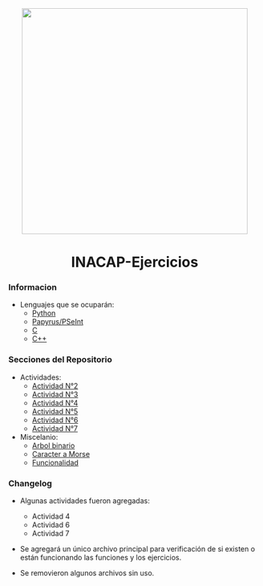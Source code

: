 <div align="center">
  <img src="https://upload.wikimedia.org/wikipedia/commons/thumb/d/dd/Logotipo_Inacap.svg/1200px-Logotipo_Inacap.svg.png" width="450"></img>
  <h1>INACAP-Ejercicios</h1>
</div>

### Informacion
   - Lenguajes que se ocuparán:
      - [Python](https://www.python.org)
      - [Papyrus/PSeInt](http://pseint.sourceforge.net)
      - [C](https://www.cprogramming.com)
      - [C++](https://www.cplusplus.com)

### Secciones del Repositorio
  - Actividades:
      - [Actividad N°2](https://github.com/leoarayav/INACAP-Ejercicios/tree/main/code/actividad-2)
      - [Actividad N°3](https://github.com/leoarayav/INACAP-Ejercicios/tree/main/code/actividad-3)
      - [Actividad N°4](https://github.com/leoarayav/INACAP-Ejercicios/tree/main/code/actividad-4)
      - [Actividad N°5](https://github.com/leoarayav/INACAP-Ejercicios/tree/main/code/actividad-5)
      - [Actividad N°6](https://github.com/leoarayav/INACAP-Ejercicios/tree/main/code/actividad-6)
      - [Actividad N°7](https://github.com/leoarayav/INACAP-Ejercicios/tree/main/code/actividad-7)
  - Miscelanio:
      - [Arbol binario](https://github.com/leoarayav/INACAP-Ejercicios/tree/main/code/misc/experimentacion)
      - [Caracter a Morse](https://github.com/leoarayav/INACAP-Ejercicios/tree/main/code/misc/conversion)
      - [Funcionalidad](https://github.com/leoarayav/INACAP-Ejercicios/tree/main/code/misc/prueba)
      
### Changelog
* Algunas actividades fueron agregadas:
    - Actividad 4
    - Actividad 6
    - Actividad 7

* Se agregará un único archivo principal para verificación de si existen o están funcionando las funciones y los ejercicios.
* Se removieron algunos archivos sin uso.